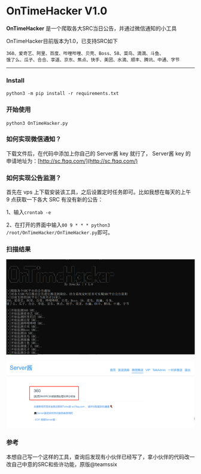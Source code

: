 # OnTimeHacker V1.0 #

**OnTimeHacker** 是一个爬取各大SRC当日公告，并通过微信通知的小工具

OnTimeHacker目前版本为1.0，已支持SRC如下
```
360、爱奇艺、阿里、百度、哔哩哔哩、贝壳、Boss、58、菜鸟、滴滴、斗鱼、
饿了么、瓜子、合合、享道、京东、焦点、快手、美团、水滴、顺丰、腾讯、中通、字节
```

------

### Install ###

```
python3 -m pip install -r requirements.txt
```

### 开始使用 ###

```
python3 OnTimeHacker.py
```

### 如何实现微信通知？

下载文件后，在代码中添加上你自己的 Server酱 key 就行了， Server酱 key 的申请地址为：[http://sc.ftqq.com/](http://sc.ftqq.com/)

### 如何实现公告监测？

首先在 vps 上下载安装该工具，之后设置定时任务即可。比如我想在每天的上午 9 点获取一下各大 SRC 有没有新的公告：

1、输入`crontab -e`

2、在打开的界面中输入`00 9 * * * python3 /root/OnTimeHacker/OnTimeHacker.py`即可。

### 扫描结果 ###

![OnTimeHacker](./image/OnTimeHacker.jpg)

![Notice](./image/Notice.jpg)

### 参考 ###
本想自己写一个这样的工具，查询后发现有小伙伴已经写了，拿小伙伴的代码改一改自己中意的SRC和些许功能，原版@teamssix
